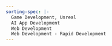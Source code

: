 ```yaml
---
sorting-spec: |-
  Game Development, Unreal
  AI App Development
  Web Development
  Web Development - Rapid Development
---
```


